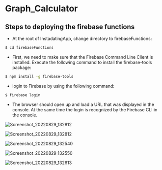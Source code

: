 # Graph_Calculator


## Steps to deploying the firebase functions

* At the root of InstadatingApp, change directory to firebaseFunctions:

```bash
$ cd firebaseFunctions
```

* First, we need to make sure that the Firebase Command Line Client is installed. Execute the following command to install the firebase-tools package:

```bash
$ npm install -g firebase-tools
```

* login to Firebase by using the following command:

```bash
$ firebase login
```

* The browser should open up and load a URL that was displayed in the console. At the same time the login is recognized by the Firebase CLI in the console.


![Screenshot_20220829_132812](https://user-images.githubusercontent.com/109139213/187174762-319dc24e-9651-4b4b-8065-cf9fa353910d.jpg)

![Screenshot_20220829_132812](https://user-images.githubusercontent.com/109139213/187174761-7ec72971-a1df-432a-a064-cb7aab9ee8ab.jpg)

![Screenshot_20220829_132540](https://user-images.githubusercontent.com/109139213/187174770-c2a39d83-1cbc-4856-9bb2-bde80df8a650.jpg)

![Screenshot_20220829_132550](https://user-images.githubusercontent.com/109139213/187174777-f6adf336-2deb-457a-a8de-7bc0e6deb062.jpg)

![Screenshot_20220829_132613](https://user-images.githubusercontent.com/109139213/187174786-beb6c5f4-ecc9-43f5-8f0e-dbcc33ea1612.jpg)
